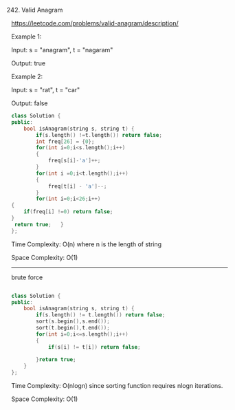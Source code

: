 242. Valid Anagram

https://leetcode.com/problems/valid-anagram/description/

 

Example 1:

Input: s = "anagram", t = "nagaram"

Output: true

Example 2:

Input: s = "rat", t = "car"

Output: false

```cpp
class Solution {
public:
    bool isAnagram(string s, string t) {
        if(s.length() !=t.length()) return false;
        int freq[26] = {0};
        for(int i=0;i<s.length();i++)
        {
            freq[s[i]-'a']++;
        }
        for(int i =0;i<t.length();i++)
        {
            freq[t[i] - 'a']--;
        }
        for(int i=0;i<26;i++)
{
    if(freq[i] !=0) return false;
}
 return true;   }
};

```
Time Complexity: O(n) where n is the length of string

Space Complexity: O(1) 

---

brute force

```cpp

class Solution {
public:
    bool isAnagram(string s, string t) {
        if(s.length() != t.length()) return false;
        sort(s.begin(),s.end());
        sort(t.begin(),t.end());
        for(int i=0;i<=s.length();i++)
        {
            if(s[i] != t[i]) return false;
            
        }return true;
    }
};

```
Time Complexity: O(nlogn) since sorting function requires nlogn iterations.

Space Complexity: O(1)
